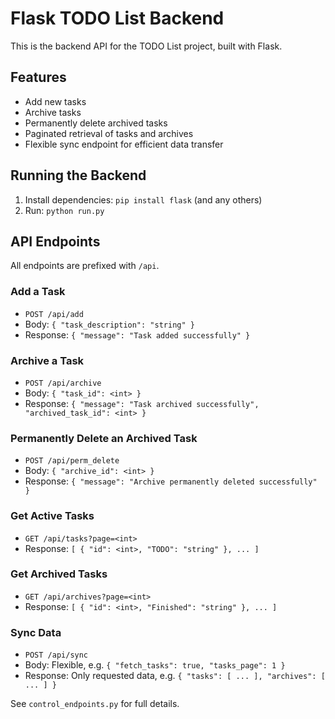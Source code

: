 # Flask TODO List Backend

This is the backend API for the TODO List project, built with Flask.

## Features
- Add new tasks
- Archive tasks
- Permanently delete archived tasks
- Paginated retrieval of tasks and archives
- Flexible sync endpoint for efficient data transfer

## Running the Backend
1. Install dependencies: `pip install flask` (and any others)
2. Run: `python run.py`

## API Endpoints

All endpoints are prefixed with `/api`.

### Add a Task
- `POST /api/add`
- Body: `{ "task_description": "string" }`
- Response: `{ "message": "Task added successfully" }`

### Archive a Task
- `POST /api/archive`
- Body: `{ "task_id": <int> }`
- Response: `{ "message": "Task archived successfully", "archived_task_id": <int> }`

### Permanently Delete an Archived Task
- `POST /api/perm_delete`
- Body: `{ "archive_id": <int> }`
- Response: `{ "message": "Archive permanently deleted successfully" }`

### Get Active Tasks
- `GET /api/tasks?page=<int>`
- Response: `[ { "id": <int>, "TODO": "string" }, ... ]`

### Get Archived Tasks
- `GET /api/archives?page=<int>`
- Response: `[ { "id": <int>, "Finished": "string" }, ... ]`

### Sync Data
- `POST /api/sync`
- Body: Flexible, e.g. `{ "fetch_tasks": true, "tasks_page": 1 }`
- Response: Only requested data, e.g. `{ "tasks": [ ... ], "archives": [ ... ] }`

See `control_endpoints.py` for full details.
